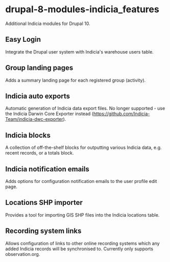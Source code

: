 # drupal-8-modules-indicia_features
Additional Indicia modules for Drupal 10.

## Easy Login

Integrate the Drupal user system with Indicia's warehouse users table.

## Group landing pages

Adds a summary landing page for each registered group (activity).

## Indicia auto exports

Automatic generation of Indicia data export files. No longer supported - use the Indicia Darwin
Core Exporter instead (https://github.com/Indicia-Team/indicia-dwc-exporter).

## Indicia blocks

A collection of off-the-shelf blocks for outputting various Indicia data, e.g. recent records,
or a totals block.

## Indicia notification emails

Adds options for configuration notification emails to the user profile edit page.

## Locations SHP importer

Provides a tool for importing GIS SHP files into the Indicia locations table.

## Recording system links

Allows configuration of links to other online recording systems which any added Indicia records
will be synchronised to. Currently only supports observation.org.
